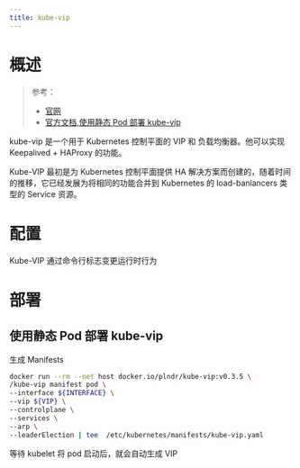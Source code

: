 ```yaml
---
title: kube-vip
---
```


# 概述

> 参考：
> - [官网](https://kube-vip.io/)
> - [官方文档,使用静态 Pod 部署 kube-vip](https://kube-vip.io/hybrid/static/)

kube-vip 是一个用于 Kubernetes 控制平面的 VIP 和 负载均衡器。他可以实现 Keepalived + HAProxy 的功能。

Kube-VIP 最初是为 Kubernetes 控制平面提供 HA 解决方案而创建的，随着时间的推移，它已经发展为将相同的功能合并到 Kubernetes 的 load-banlancers 类型的 Service 资源。

# 配置

Kube-VIP 通过命令行标志变更运行时行为

# 部署

## 使用静态 Pod 部署 kube-vip

生成 Manifests

```bash
docker run --rm --net host docker.io/plndr/kube-vip:v0.3.5 \
/kube-vip manifest pod \
--interface ${INTERFACE} \
--vip ${VIP} \
--controlplane \
--services \
--arp \
--leaderElection | tee  /etc/kubernetes/manifests/kube-vip.yaml
```

等待 kubelet 将 pod 启动后，就会自动生成 VIP
